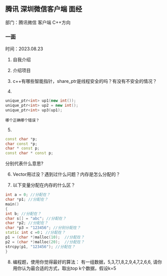 ## 腾讯 深圳微信客户端 面经

部门：腾讯微信 客户端 C++方向

### 一面

时间：2023.08.23

1. 自我介绍

2. 介绍项目

3. c++有哪些智能指针，share_ptr是线程安全的吗？有没有不安全的情况？

4.  
```c++
unique_ptr<int> up1(new int());  
unique_ptr<int> up2 = new int();  
unique_ptr<int> up3(up1);    
```
    哪个正确哪个错误？

5. 
```c++
const char *p;
char const *p;  
char * const p;  
const char * const p; 
```
分别代表什么意思?

6. Vector用过没？遇到过什么问题？内存是怎么分配的？

7. 以下变量分配在内存的什么区？
```c++
int a = 0; //分配在？  
char *p1; //分配在？  
main()  
{  
int b; //分配在？  
char s[] = "abc"; //分配在？  
char *p2; //分配在？  
char *p3 = "123456"; //分别分配在？  
static int c =0； //分配在？  
p1 = (char *)malloc(10);  //分配在？  
p2 = (char *)malloc(20);  //分配在？   
strcpy(p1, "123456"); //分配在？  
}  
```

8. 编程题，使用你觉得最好的算法：
    有一组数据，5,3,7,1,8,2,9,4,7,2,6,6, 请你用你认为最合适的方式，取出top k个数据，假设k=5


